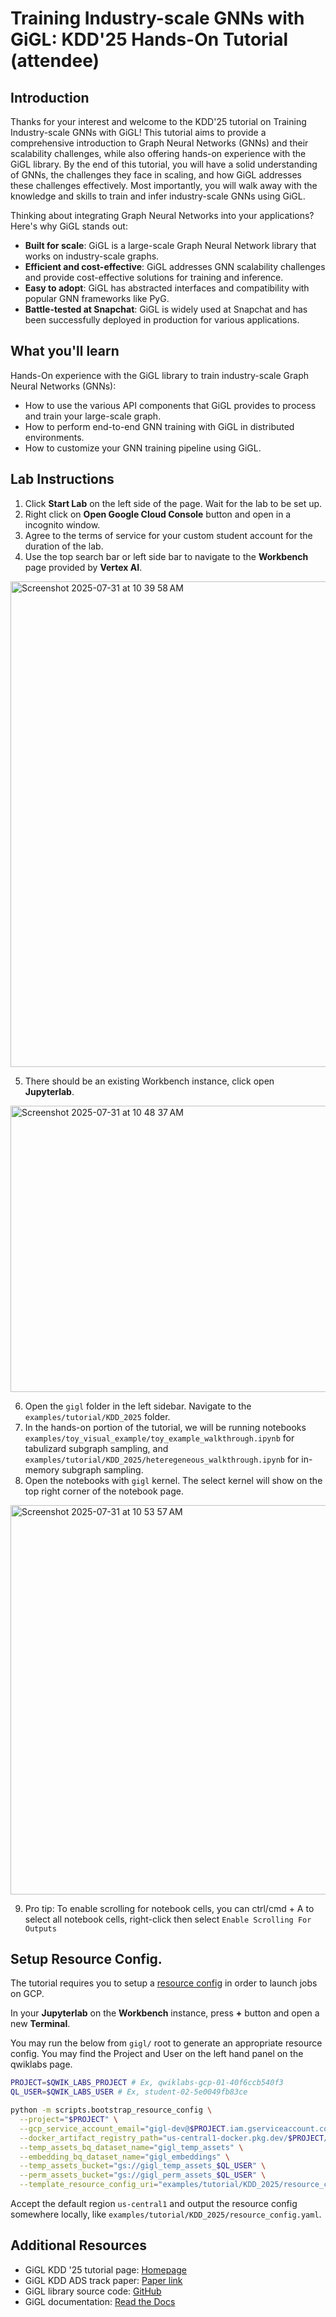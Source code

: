 # Training Industry-scale GNNs with GiGL: KDD'25 Hands-On Tutorial (attendee)

## Introduction

Thanks for your interest and welcome to the KDD'25 tutorial on Training Industry-scale GNNs with GiGL! This tutorial
aims to provide a comprehensive introduction to Graph Neural Networks (GNNs) and their scalability challenges, while
also offering hands-on experience with the GiGL library. By the end of this tutorial, you will have a solid
understanding of GNNs, the challenges they face in scaling, and how GiGL addresses these challenges effectively. Most
importantly, you will walk away with the knowledge and skills to train and infer industry-scale GNNs using GiGL.

Thinking about integrating Graph Neural Networks into your applications? Here's why GiGL stands out:

- **Built for scale**: GiGL is a large-scale Graph Neural Network library that works on industry-scale graphs.
- **Efficient and cost-effective**: GiGL addresses GNN scalability challenges and provide cost-effective solutions for
  training and inference.
- **Easy to adopt**: GiGL has abstracted interfaces and compatibility with popular GNN frameworks like PyG.
- **Battle-tested at Snapchat**: GiGL is widely used at Snapchat and has been successfully deployed in production for
  various applications.

## What you'll learn

Hands-On experience with the GiGL library to train industry-scale Graph Neural Networks (GNNs):

- How to use the various API components that GiGL provides to process and train your large-scale graph.
- How to perform end-to-end GNN training with GiGL in distributed environments.
- How to customize your GNN training pipeline using GiGL.

## Lab Instructions

1. Click **Start Lab** on the left side of the page. Wait for the lab to be set up.
2. Right click on **Open Google Cloud Console** button and open in a incognito window.
3. Agree to the terms of service for your custom student account for the duration of the lab.
4. Use the top search bar or left side bar to navigate to the **Workbench** page provided by **Vertex AI**.

<img width="1260" height="777" alt="Screenshot 2025-07-31 at 10 39 58 AM" src="https://github.com/user-attachments/assets/21656547-5889-4c00-9127-ccb8cc4deaf7" />

5. There should be an existing Workbench instance, click open **Jupyterlab**.

<img width="997" height="458" alt="Screenshot 2025-07-31 at 10 48 37 AM" src="https://github.com/user-attachments/assets/3f31655a-d4c1-4545-9616-3285e9892f31" />
   
6. Open the `gigl` folder in the left sidebar. Navigate to the `examples/tutorial/KDD_2025` folder.
7. In the hands-on portion of the tutorial, we will be running notebooks `examples/toy_visual_example/toy_example_walkthrough.ipynb` for tabulizard subgraph sampling, and `examples/tutorial/KDD_2025/heteregeneous_walkthrough.ipynb` for in-memory subgraph sampling.
8. Open the notebooks with `gigl` kernel. The select kernel will show on the top right corner of the notebook page.

<img width="1079" height="623" alt="Screenshot 2025-07-31 at 10 53 57 AM" src="https://github.com/user-attachments/assets/c7046ec1-ed79-445b-873e-f15eff7f9d2f" />

9. Pro tip: To enable scrolling for notebook cells, you can ctrl/cmd + A to select all notebook cells, right-click then select `Enable Scrolling For Outputs` 


## Setup Resource Config.

The tutorial requires you to setup a [resource config](../../../docs/user_guide/config_guides/resource_config_guide.md)
in order to launch jobs on GCP.

In your **Jupyterlab** on the **Workbench** instance, press **+** button and open a new **Terminal**.

You may run the below from `gigl/` root to generate an appropriate resource config. You may find the Project and User on
the left hand panel on the qwiklabs page.

```bash
PROJECT=$QWIK_LABS_PROJECT # Ex, qwiklabs-gcp-01-40f6ccb540f3
QL_USER=$QWIK_LABS_USER # Ex, student-02-5e0049fb83ce

python -m scripts.bootstrap_resource_config \
  --project="$PROJECT" \
  --gcp_service_account_email="gigl-dev@$PROJECT.iam.gserviceaccount.com" \
  --docker_artifact_registry_path="us-central1-docker.pkg.dev/$PROJECT/gigl-base-images" \
  --temp_assets_bq_dataset_name="gigl_temp_assets" \
  --embedding_bq_dataset_name="gigl_embeddings" \
  --temp_assets_bucket="gs://gigl_temp_assets_$QL_USER" \
  --perm_assets_bucket="gs://gigl_perm_assets_$QL_USER" \
  --template_resource_config_uri="examples/tutorial/KDD_2025/resource_config.yaml"
```

Accept the default region `us-central1` and output the resource config somewhere locally, like
`examples/tutorial/KDD_2025/resource_config.yaml`.

## Additional Resources

- GiGL KDD '25 tutorial page:
  [Homepage](https://github.com/Snapchat/GiGL/blob/main/examples/tutorial/KDD_2025/README.md)
- GiGL KDD ADS track paper: [Paper link](https://arxiv.org/abs/2502.15054)
- GiGL library source code: [GitHub](https://github.com/Snapchat/GiGL/tree/main)
- GiGL documentation: [Read the Docs](https://snapchat.github.io/GiGL/index.html)
